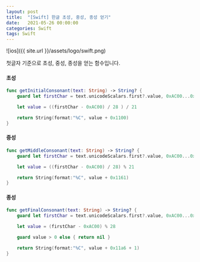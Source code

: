 ```yaml
---
layout: post
title:  "[Swift] 한글 초성, 중성, 종성 얻기"
date:   2021-05-26 00:00:00
categories: Swift
tags: Swift
---
```


![ios]({{ site.url }}/assets/logo/swift.png)


첫글자 기준으로 초성, 중성, 종성을 얻는 함수입니다.

#### 초성

```swift
func getInitialConsonant(text: String) -> String? {
    guard let firstChar = text.unicodeScalars.first?.value, 0xAC00...0xD7A3 ~= firstChar else { return nil }

    let value = ((firstChar - 0xAC00) / 28 ) / 21

    return String(format:"%C", value + 0x1100)
}
```

#### 중성
```swift
func getMiddleConsonant(text: String) -> String? {
    guard let firstChar = text.unicodeScalars.first?.value, 0xAC00...0xD7A3 ~= firstChar else { return nil }

    let value = ((firstChar - 0xAC00) / 28) % 21

    return String(format:"%C", value + 0x1161)
}
```

#### 종성
```swift
func getFinalConsonant(text: String) -> String? {
    guard let firstChar = text.unicodeScalars.first?.value, 0xAC00...0xD7A3 ~= firstChar else { return nil }

    let value = (firstChar - 0xAC00) % 28

    guard value > 0 else { return nil }

    return String(format:"%C", value + 0x11a6 + 1)
}
```